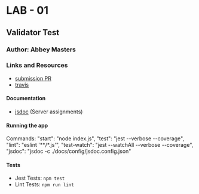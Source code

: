 # LAB - 01

## Validator Test

### Author: Abbey Masters

### Links and Resources
* [submission PR](https://github.com/abbeymasters-401-advanced-javascript/lab-01/pull/1)
* [travis](http://xyz.com)

#### Documentation
* [jsdoc](http://xyz.com) (Server assignments)

#### Running the app
Commands:
"start": "node index.js",
"test": "jest --verbose --coverage",
"lint": "eslint '**/*.js'",
"test-watch": "jest --watchAll --verbose --coverage",
"jsdoc": "jsdoc -c ./docs/config/jsdoc.config.json"
  
#### Tests
* Jest Tests: `npm test`
* Lint Tests: `npm run lint`


